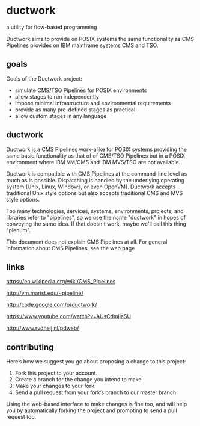 # ductwork

a utility for flow-based programming

Ductwork aims to provide on POSIX systems the same functionality
as CMS Pipelines provides on IBM mainframe systems CMS and TSO.

## goals

Goals of the Ductwork project:

* simulate CMS/TSO Pipelines for POSIX environments
* allow stages to run independently
* impose minimal infrastructure and environmental requirements
* provide as many pre-defined stages as practical
* allow custom stages in any language

## ductwork

Ductwork is a CMS Pipelines work-alike for POSIX systems
providing the same basic functionality as that of of CMS/TSO Pipelines
but in a POSIX environment where IBM VM/CMS and IBM MVS/TSO are not available.

Ductwork is compatible with CMS Pipelines at the command-line level
as much as is possible.  Dispatching is handled by the underlying
operating system (Unix, Linux, Windows, or even OpenVM).
Ductwork accepts traditional Unix style options
but also accepts traditional CMS and MVS style options.

Too many technologies, services, systems, environments, projects, and libraries
refer to "pipelines", so we use the name "ductwork" in hopes of conveying
the same idea. If that doesn't work, maybe we'll call this thing "plenum".

This document does not explain CMS Pipelines at all.  For general
information about CMS Pipelines, see the web page


## links

https://en.wikipedia.org/wiki/CMS_Pipelines

http://vm.marist.edu/~pipeline/

http://code.google.com/p/ductwork/

https://www.youtube.com/watch?v=AUsCdmjlaSU

http://www.rvdheij.nl/pdweb/


## contributing

Here’s how we suggest you go about proposing a change to this project:

1. Fork this project to your account.
1. Create a branch for the change you intend to make.
1. Make your changes to your fork.
1. Send a pull request from your fork’s branch to our master branch.

Using the web-based interface to make changes is fine too,
and will help you by automatically forking the project
and prompting to send a pull request too.


